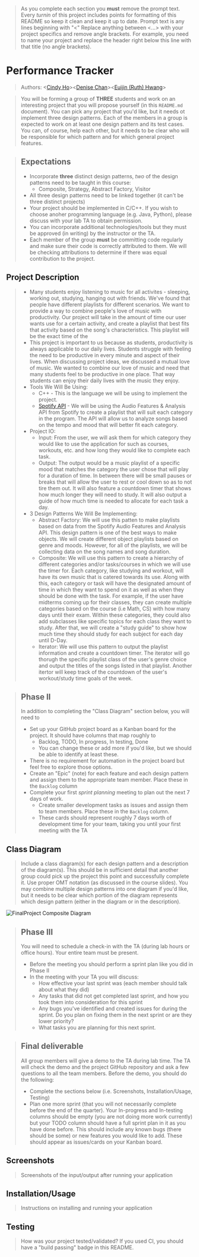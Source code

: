  > As you complete each section you **must** remove the prompt text. Every *turnin* of this project includes points for formatting of this README so keep it clean and keep it up to date. 
 > Prompt text is any lines beginning with "\<"
 > Replace anything between \<...\> with your project specifics and remove angle brackets. For example, you need to name your project and replace the header right below this line with that title (no angle brackets). 
# Performance Tracker
 > Authors: \<[Cindy Ho](https://github.com/cho102)\>\<[Denise Chan](https://github.com/denisechan1)\>\<[Euijin (Ruth) Hwang]( https://github.com/ruthhwang)\>
 
 > You will be forming a group of **THREE** students and work on an interesting project that you will propose yourself (in this `README.md` document). You can pick any project that you'd like, but it needs ot implement three design patterns. Each of the members in a group is expected to work on at least one design pattern and its test cases. You can, of course, help each other, but it needs to be clear who will be responsible for which pattern and for which general project features.
 
 > ## Expectations
 > * Incorporate **three** distinct design patterns, *two* of the design patterns need to be taught in this course:
 >   * Composite, Strategy, Abstract Factory, Visitor
 > * All three design patterns need to be linked together (it can't be three distinct projects)
 > * Your project should be implemented in C/C++. If you wish to choose anoher programming language (e.g. Java, Python), please discuss with your lab TA to obtain permission.
 > * You can incorporate additional technologies/tools but they must be approved (in writing) by the instructor or the TA.
 > * Each member of the group **must** be committing code regularly and make sure their code is correctly attributed to them. We will be checking attributions to determine if there was equal contribution to the project.

## Project Description
 > * Many students enjoy listening to music for all activites - sleeping, working out, studying, hanging out with friends. We've found that people have different playlists for different scenarios. We want to provide a way to combine people's love of music with productivity. Our project will take in the amount of time our user wants use for a certain activity, and create a playlist that best fits that activity based on the song's characteristics. This playlist will be the exact time of the 
 > * This project is important to us because as students, productivity is always applicable to our daily lives. Students struggle with feeling the need to be productive in every minute and aspect of their lives. When discussing project ideas, we discussed a mutual love of music. We wanted to combine our love of music and need that many students feel to be productive in one place. That way students can enjoy their daily lives with the music they enjoy. 
 > * Tools We Will Be Using: 
 >   * C++ - This is the language we will be using to implement the project.
 >   * [Spotify API](https://developer.spotify.com/documentation/web-api/reference/tracks/) - We will be using the Audio Features & Analysis API from 	Spotify to create a playlist that will suit each category in the program. The API will allow us to analyze songs based on the tempo and mood that will better fit each category.
 > * Project IO: 
 >   * Input: From the user, we will ask them for which category they would like to use the application for such as courses, workouts, etc. and how long they would like to complete each task.
 >   * Output: The output would be a music playlist of a specific mood that matches the category the user chose that will play for a duration of time. In between there will be small pauses or breaks that will allow the user to rest or cool down so as to not tire them out. It will also feature a countdown timer that shows how much longer they will need to study. It will also output a guide of how much time is needed to allocate for each task a day.
 > * 3 Design Patterns We Will Be Implementing:
 >   * Abstract Factory: We will use this patten to make playlists based on data from the Spotify Audio Features and Analysis API. This design pattern is one of the best ways to make objects. We will create different object playlists based on genre and moods. However, for all of the playlists, we will be collecting data on the song names and song duration. 
 >   * Composite: We will use this pattern to create a hierarchy of different categories and/or tasks/courses in which we will use the timer for. Each category, like studying and workout, will have its own music that is catered towards its use. Along with this, each category or task will have the designated amount of time in which they want to spend on it as well as when they should be done with the task. For example, if the user have midterms coming up for their classes, they can create multiple categories based on the course (i.e Math, CS) with how many days until their exam. Within these categories, they could also add subclasses like specific topics for each class they want to study. After that, we will create a "study guide" to show how much time they should study for each subject for each day until D-Day.
 >   * Iterator: We will use this pattern to output the playlist information and create a countdown timer. The iterator will go thorugh the specific playlist class of the user's genre choice and output the titles of the songs listed in that playlist. Another itertor will keep track of the countdown of the user's workout/study time goals of the week.

 > ## Phase II
 > In addition to completing the "Class Diagram" section below, you will need to 
 > * Set up your GitHub project board as a Kanban board for the project. It should have columns that map roughly to 
 >   * Backlog, TODO, In progress, In testing, Done
 >   * You can change these or add more if you'd like, but we should be able to identify at least these.
 > * There is no requirement for automation in the project board but feel free to explore those options.
 > * Create an "Epic" (note) for each feature and each design pattern and assign them to the appropriate team member. Place these in the `Backlog` column
 > * Complete your first *sprint planning* meeting to plan out the next 7 days of work.
 >   * Create smaller development tasks as issues and assign them to team members. Place these in the `Backlog` column.
 >   * These cards should represent roughly 7 days worth of development time for your team, taking you until your first meeting with the TA
## Class Diagram
 > Include a class diagram(s) for each design pattern and a description of the diagram(s). This should be in sufficient detail that another group could pick up the project this point and successfully complete it. Use proper OMT notation (as discussed in the course slides). You may combine multiple design patterns into one diagram if you'd like, but it needs to be clear which portion of the diagram represents which design pattern (either in the diagram or in the description). 
 
 ![FinalProject Composite Diagram](https://user-images.githubusercontent.com/57569111/99162075-40e75700-26ae-11eb-95d7-19782f0eda34.png)

 
 > ## Phase III
 > You will need to schedule a check-in with the TA (during lab hours or office hours). Your entire team must be present. 
 > * Before the meeting you should perform a sprint plan like you did in Phase II
 > * In the meeting with your TA you will discuss: 
 >   - How effective your last sprint was (each member should talk about what they did)
 >   - Any tasks that did not get completed last sprint, and how you took them into consideration for this sprint
 >   - Any bugs you've identified and created issues for during the sprint. Do you plan on fixing them in the next sprint or are they lower priority?
 >   - What tasks you are planning for this next sprint.

 > ## Final deliverable
 > All group members will give a demo to the TA during lab time. The TA will check the demo and the project GitHub repository and ask a few questions to all the team members. 
 > Before the demo, you should do the following:
 > * Complete the sections below (i.e. Screenshots, Installation/Usage, Testing)
 > * Plan one more sprint (that you will not necessarily complete before the end of the quarter). Your In-progress and In-testing columns should be empty (you are not doing more work currently) but your TODO column should have a full sprint plan in it as you have done before. This should include any known bugs (there should be some) or new features you would like to add. These should appear as issues/cards on your Kanban board. 
 ## Screenshots
 > Screenshots of the input/output after running your application
 ## Installation/Usage
 > Instructions on installing and running your application
 ## Testing
 > How was your project tested/validated? If you used CI, you should have a "build passing" badge in this README.
 
